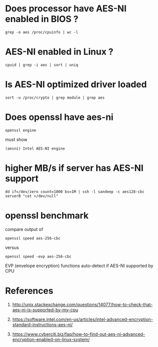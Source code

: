 
# Does processor have AES-NI enabled in BIOS ?

`grep -o aes /proc/cpuinfo | wc -l`


# AES-NI enabled in Linux ?

`cpuid | grep -i aes | sort | uniq`

# Is AES-NI optimized driver loaded 

`sort -u /proc/crypto | grep module | grep aes`

# Does openssl have aes-ni

`openssl engine`

 must show

`(aesni) Intel AES-NI engine`

# higher MB/s if server has AES-NI support

`
dd if=/dev/zero count=1000 bs=1M | ssh -l sandeep -c aes128-cbc serverB "cat >/dev/null"
`

# openssl benchmark

compare output of 

`openssl speed aes-256-cbc`

versus

`openssl speed -evp aes-256-cbc`

EVP (envelope encryption) functions auto-detect if AES-NI supported by CPU
 
# References

1. http://unix.stackexchange.com/questions/14077/how-to-check-that-aes-ni-is-supported-by-my-cpu

2. https://software.intel.com/en-us/articles/intel-advanced-encryption-standard-instructions-aes-ni/
3. https://www.cyberciti.biz/faq/how-to-find-out-aes-ni-advanced-encryption-enabled-on-linux-system/
